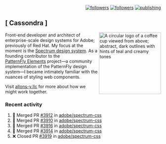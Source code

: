 <p align="right"><a rel="me" href="https://front-end.social/@castastrophe">
    <img alt="followers" title="Follow me on Mastodon" src="https://img.shields.io/mastodon/follow/109297102751309835?domain=https%3A%2F%2Ffront-end.social&label=Follow&logo=mastodon&logoColor=white&style=for-the-badge&labelColor=008080&color=006969"/></a>
  <a href="https://codepen.io/castastrophe/">
    <img alt="followers" title="Follow me on CodePen" src="https://img.shields.io/badge/23-1?color=640464&labelColor=7c007c&style=for-the-badge&logo=codepen&label=Follow"/></a>
<a href="https://castastrophe.medium.com/">
    <img alt="publishing" title="View articles on Medium" src="https://img.shields.io/badge/107-1?color=666&labelColor=444&label=subscribe&logo=medium&logoColor=white&style=for-the-badge"/></a>
</p>

## [&nbsp;Cassondra&nbsp;]

<img align="right" src="https://github-production-user-asset-6210df.s3.amazonaws.com/1840295/253016758-ba468774-1cd3-42c2-8f43-947b5eeb5edf.png" height="200" alt="A circular logo of a coffee cup viewed from above; abstract, dark outlines with hints of teal and creamy tones">

Front-end developer and architect of enterprise-scale design systems for Adobe; previously of Red Hat. My focus at the moment is the [Spectrum design system](https://github.com/adobe/spectrum-css). As a founding contributor to the [PatternFly&nbsp;Elements](https://github.com/patternfly/patternfly-elements) project&mdash;a community implementation of the PatternFly design system&mdash;I became intimately familiar with the nuances of styling web components.

Visit [allons-y.llc](http://allons-y.llc/) for more about how we might work together.

### Recent activity

<!--START_SECTION:activity-->
1. 🎉 Merged PR [#3912](https://github.com/adobe/spectrum-css/pull/3912) in [adobe/spectrum-css](https://github.com/adobe/spectrum-css)
2. 🎉 Merged PR [#3910](https://github.com/adobe/spectrum-css/pull/3910) in [adobe/spectrum-css](https://github.com/adobe/spectrum-css)
3. 🎉 Merged PR [#3916](https://github.com/adobe/spectrum-css/pull/3916) in [adobe/spectrum-css](https://github.com/adobe/spectrum-css)
4. 🎉 Merged PR [#3914](https://github.com/adobe/spectrum-css/pull/3914) in [adobe/spectrum-css](https://github.com/adobe/spectrum-css)
5. ❌ Closed PR [#3919](https://github.com/adobe/spectrum-css/pull/3919) in [adobe/spectrum-css](https://github.com/adobe/spectrum-css)
<!--END_SECTION:activity-->
